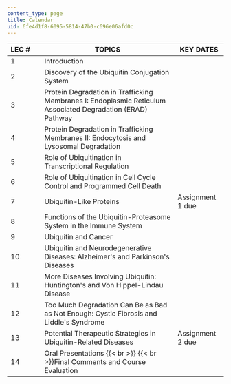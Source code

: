 ```yaml
---
content_type: page
title: Calendar
uid: 6fe4d1f8-6095-5814-47b0-c696e06afd0c
---
```


| LEC #     | TOPICS | KEY DATES |
| --- | --- | --- |
| 1 | Introduction |  |
| 2 | Discovery of the Ubiquitin Conjugation System |  |
| 3 | Protein Degradation in Trafficking Membranes I: Endoplasmic Reticulum Associated Degradation (ERAD) Pathway |  |
| 4 | Protein Degradation in Trafficking Membranes II: Endocytosis and Lysosomal Degradation |  |
| 5 | Role of Ubiquitination in Transcriptional Regulation |  |
| 6 | Role of Ubiquitination in Cell Cycle Control and Programmed Cell Death |  |
| 7 | Ubiquitin-Like Proteins | Assignment 1 due |
| 8 | Functions of the Ubiquitin-Proteasome System in the Immune System |  |
| 9 | Ubiquitin and Cancer |  |
| 10 | Ubiquitin and Neurodegenerative Diseases: Alzheimer's and Parkinson's Diseases |  |
| 11 | More Diseases Involving Ubiquitin: Huntington's and Von Hippel-Lindau Disease |  |
| 12 | Too Much Degradation Can Be as Bad as Not Enough: Cystic Fibrosis and Liddle's Syndrome |  |
| 13 | Potential Therapeutic Strategies in Ubiquitin-Related Diseases | Assignment 2 due |
| 14 | Oral Presentations  {{< br >}}  {{< br >}}Final Comments and Course Evaluation |